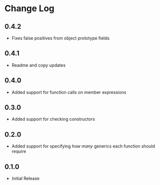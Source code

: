 # Change Log

## 0.4.2
- Fixes false positives from object prototype fields

## 0.4.1
- Readme and copy updates

## 0.4.0
- Added support for function calls on member expressions  

## 0.3.0
- Added support for checking constructors

## 0.2.0
- Added support for specifying _how many_ generics each function should require

## 0.1.0
- Initial Release